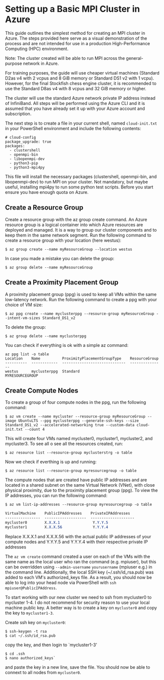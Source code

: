 # Setting up a Basic MPI Cluster in Azure
This guide outlines the simplest method for creating an MPI cluster in Azure. The steps provided here serve as a visual demonstration of the process and are not intended for use in a production High-Performance Computing (HPC) environment.

Note: The cluster created will be able to run MPI across the general-purpose network in Azure.

For training purposes, the guide will use cheaper virtual machines (Standard D2as v4 with 2 vcpus and 8 GiB memory or Standard DS1 v2 with 1 vcpu). However, for the final Stockfish chess engine cluster, it is recommended to use the Standard D8as v4 with 8 vcpus and 32 GiB memory or higher.

The cluster will use the standard Azure network private IP address instead of InfiniBand. All steps will be performed using the Azure CLI and it is assumed that you have already set it up with your Azure account and subscription.

The next step is to create a file in your current shell, named `cloud-init.txt` in your PowerShell environment and include the following contents:
```
# cloud-config
package_upgrade: true
packages:
  - clustershell
  - openmpi-bin
  - libopenmpi-dev
  - python3-pip
  - python3-mpi4py
```

This file will install the necessary packages (clustershell, openmpi-bin, and libopenmpi-dev) to run MPI on your cluster. Not mandatory, but maybe useful, installing mpi4py to run some python test scripts.
Before you start ensure you have enough quota on Azure.

<h2>Create a Resource Group</h2>
Create a resource group with the az group create command. An Azure resource group is a logical container into which Azure resources are deployed and managed. It is a way to group our cluster components and to keep them in the same network segment. Run the following command to create a resource group with your location (here westus):

```
$ az group create --name myResourceGroup --location westus
```
In case you made a mistake you can delete the group:
```
$ az group delete --name myResourceGroup
```
<h2>Create a Proximity Placement Group</h2>
A proximity placement group (ppg) is used to keep all VMs within the same low-latency network. Run the following command to create a ppg with your choice of VM size:

```
$ az ppg create --name myclusterppg --resource-group myResourceGroup --intent-vm-sizes Standard_DS1_v2          
```
To delete the group:
```
$ az group delete --name myclusterppg
```
You can check if everything is ok with a simple az command:
``` consol
az ppg list -o table
Location    Name          ProximityPlacementGroupType    ResourceGroup
----------  ------------  -----------------------------  ---------------
westus      myclusterppg  Standard                       MYRESOURCEGROUP
```

<h2>Create Compute Nodes</h2>
To create a group of four compute nodes in the ppg, run the following command:

```
$ az vm create --name mycluster --resource-group myResourceGroup --image UbuntuLTS --ppg myclusterppg --generate-ssh-keys --size Standard_DS1_v2 --accelerated-networking true --custom-data cloud-init.txt --count 4
```
This will create four VMs named mycluster0, mycluster1, mycluster2, and mycluster3. To see all o see all the resources created, run:
``` consol
$ az resource list --resource-group myclusterstrg -o table
```
Now we check if everthing is up and running:
``` console
$ az resource list --resource-group myresourcegroup -o table
```
The compute nodes that are created have public IP addresses and are located in a shared subnet on the same Virtual Network (VNet), with close physical proximity, due to the proximity placement group (ppg). To view the IP addresses, you can run the following command:
```css
$ az vm list-ip-addresses --resource-group myresourcegroup -o table

VirtualMachine    PublicIPAddresses    PrivateIPAddresses
----------------  -------------------  --------------------
mycluster0        X.X.X.1               Y.Y.Y.5
mycluster1        X.X.X.56              Y.Y.Y.4 
```
Replace X.X.X.1 and X.X.X.56 with the actual public IP addresses of your compute nodes and Y.Y.Y.5 and Y.Y.Y.4 with their respective private IP addresses

The `az vm create` command created a user on each of the VMs with the same name as the local user who ran the command (e.g. mpiuser), but this can be overridden using `--admin-username` `yourusername` (mpiuser e.g.) in the command line. Additionally, the local SSH key (~/.ssh/id_rsa.pub) was added to each VM's authorized_keys file. As a result, you should now be able to log into your head node via PowerShell with `ssh mpiuser@PublicIPAddress`.

To start working with our new cluster we need to ssh from mycluster0 to mycluster 1-4. I do not recommend for security reason to use your local machine public key. A better way is to create a key on `mycluster0` and copy the key to `mycluster1-3`.

Create ssh key on `mycluster0`:
``` console
$ ssh-keygen -t rsa
$ cat ~/.ssh/id_rsa.pub
```
copy the key, and then login to `mycluster1-3' 
``` console 
$ cd .ssh
$ nano authorized_keys`
```
and paste the key in a new line, save the file.
You should now be able to connext to all nodes from `mycluster0`.


